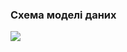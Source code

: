 ### Схема моделі даних

![](http://www.plantuml.com/plantuml/proxy?cache=no&src=https://raw.githubusercontent.com/oleksandrblazhko/ai225-avramova/refs/heads/laboratory-work-3/SoftWareProductDevelopment/2-SoftwareDesign/2.3-DataModel/RelModelSchema.puml)
